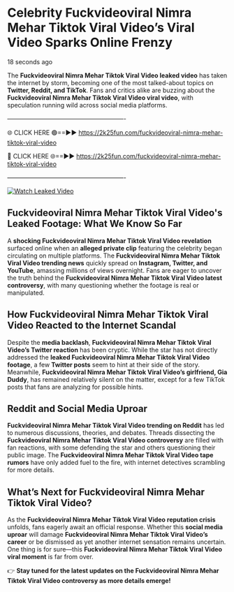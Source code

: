 # Celebrity Fuckvideoviral Nimra Mehar Tiktok Viral Video’s Viral Video Sparks Online Frenzy

18 seconds ago

The **Fuckvideoviral Nimra Mehar Tiktok Viral Video leaked video** has taken the internet by storm, becoming one of the most talked-about topics on **Twitter, Reddit, and TikTok**. Fans and critics alike are buzzing about the **Fuckvideoviral Nimra Mehar Tiktok Viral Video viral video**, with speculation running wild across social media platforms.

———————————————————-

🌐 CLICK HERE 🟢==►► https://2k25fun.com/fuckvideoviral-nimra-mehar-tiktok-viral-video

🔴 CLICK HERE 🌐==►► https://2k25fun.com/fuckvideoviral-nimra-mehar-tiktok-viral-video

———————————————————-

[![Watch Leaked Video](https://miro.medium.com/v2/resize:fit:828/format:webp/1*cilzJN44JGOrTw9NJCrNHA.gif "Watch Leaked Video")](https://2k25fun.com/fuckvideoviral-nimra-mehar-tiktok-viral-video)

## **Fuckvideoviral Nimra Mehar Tiktok Viral Video's Leaked Footage: What We Know So Far**  
A **shocking Fuckvideoviral Nimra Mehar Tiktok Viral Video revelation** surfaced online when an **alleged private clip** featuring the celebrity began circulating on multiple platforms. The **Fuckvideoviral Nimra Mehar Tiktok Viral Video trending news** quickly spread on **Instagram, Twitter, and YouTube**, amassing millions of views overnight. Fans are eager to uncover the truth behind the **Fuckvideoviral Nimra Mehar Tiktok Viral Video latest controversy**, with many questioning whether the footage is real or manipulated.  

## **How Fuckvideoviral Nimra Mehar Tiktok Viral Video Reacted to the Internet Scandal**  
Despite the **media backlash**, **Fuckvideoviral Nimra Mehar Tiktok Viral Video’s Twitter reaction** has been cryptic. While the star has not directly addressed the **leaked Fuckvideoviral Nimra Mehar Tiktok Viral Video footage**, a few **Twitter posts** seem to hint at their side of the story. Meanwhile, **Fuckvideoviral Nimra Mehar Tiktok Viral Video’s girlfriend, Gia Duddy**, has remained relatively silent on the matter, except for a few TikTok posts that fans are analyzing for possible hints.  

## **Reddit and Social Media Uproar**  
**Fuckvideoviral Nimra Mehar Tiktok Viral Video trending on Reddit** has led to numerous discussions, theories, and debates. Threads dissecting the **Fuckvideoviral Nimra Mehar Tiktok Viral Video controversy** are filled with fan reactions, with some defending the star and others questioning their public image. The **Fuckvideoviral Nimra Mehar Tiktok Viral Video tape rumors** have only added fuel to the fire, with internet detectives scrambling for more details.  

## **What’s Next for Fuckvideoviral Nimra Mehar Tiktok Viral Video?**  
As the **Fuckvideoviral Nimra Mehar Tiktok Viral Video reputation crisis** unfolds, fans eagerly await an official response. Whether this **social media uproar** will damage **Fuckvideoviral Nimra Mehar Tiktok Viral Video’s career** or be dismissed as yet another internet sensation remains uncertain. One thing is for sure—this **Fuckvideoviral Nimra Mehar Tiktok Viral Video viral moment** is far from over.  

👉 **Stay tuned for the latest updates on the Fuckvideoviral Nimra Mehar Tiktok Viral Video controversy as more details emerge!**  